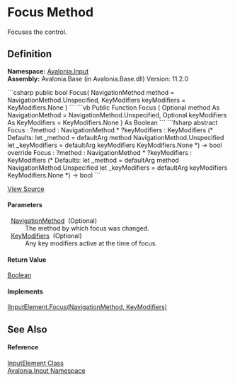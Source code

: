# Focus Method


Focuses the control.



## Definition
**Namespace:** <a href="N_Avalonia_Input">Avalonia.Input</a>  
**Assembly:** Avalonia.Base (in Avalonia.Base.dll) Version: 11.2.0

<Tabs groupId="api-code-preview">
<TabItem value="csharp" label="C#">
```csharp
public bool Focus(
	NavigationMethod method = NavigationMethod.Unspecified,
	KeyModifiers keyModifiers = KeyModifiers.None
)
```
</TabItem>
<TabItem value="vb" label="VB">
```vb
Public Function Focus ( 
	Optional method As NavigationMethod = NavigationMethod.Unspecified,
	Optional keyModifiers As KeyModifiers = KeyModifiers.None
) As Boolean
```
</TabItem>
<TabItem value="fsharp" label="F#">
```fsharp
abstract Focus : 
        ?method : NavigationMethod * 
        ?keyModifiers : KeyModifiers 
(* Defaults:
        let _method = defaultArg method NavigationMethod.Unspecified
        let _keyModifiers = defaultArg keyModifiers KeyModifiers.None
*)
-> bool 
override Focus : 
        ?method : NavigationMethod * 
        ?keyModifiers : KeyModifiers 
(* Defaults:
        let _method = defaultArg method NavigationMethod.Unspecified
        let _keyModifiers = defaultArg keyModifiers KeyModifiers.None
*)
-> bool 
```
</TabItem>
</Tabs>



<a href="https://github.com/AvaloniaUI/Avalonia/tree/master/src/Avalonia.Base/Input/InputElement.cs#L504" title="View the source code">View Source</a>



#### Parameters
<dl><dt>  <a href="T_Avalonia_Input_NavigationMethod">NavigationMethod</a>  (Optional)</dt><dd>The method by which focus was changed.</dd><dt>  <a href="T_Avalonia_Input_KeyModifiers">KeyModifiers</a>  (Optional)</dt><dd>Any key modifiers active at the time of focus.</dd></dl>

#### Return Value
<a href="https://learn.microsoft.com/dotnet/api/system.boolean" target="_blank" rel="noopener noreferrer">Boolean</a>

#### Implements
<a href="M_Avalonia_Input_IInputElement_Focus">IInputElement.Focus(NavigationMethod, KeyModifiers)</a>  


## See Also


#### Reference
<a href="T_Avalonia_Input_InputElement">InputElement Class</a>  
<a href="N_Avalonia_Input">Avalonia.Input Namespace</a>  

